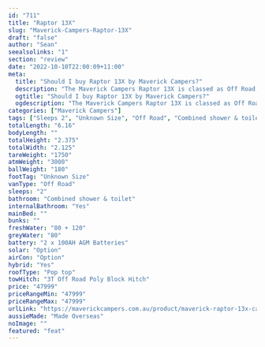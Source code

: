 ```yaml
---
id: "711"
title: "Raptor 13X"
slug: "Maverick-Campers-Raptor-13X"
draft: "false"
author: "Sean"
seealsolinks: "1"
section: "review"
date: "2022-10-10T22:00:09+11:00"
meta:
  title: "Should I buy Raptor 13X by Maverick Campers?"
  description: "The Maverick Campers Raptor 13X is classed as Off Road, and sleeps 2 people. It is Made Overseas and comes in at Unknown Size. It generally has Combined shower & toilet."
  ogtitle: "Should I buy Raptor 13X by Maverick Campers?"
  ogdescription: "The Maverick Campers Raptor 13X is classed as Off Road, and sleeps 2 people. It is Made Overseas and comes in at Unknown Size. It generally has Combined shower & toilet."
categories: ["Maverick Campers"]
tags: ["Sleeps 2", "Unknown Size", "Off Road", "Combined shower & toilet", "Pop top", "Under 50k"]
totalLength: "6.16"
bodyLength: ""
totalHeight: "2.375"
totalWidth: "2.125"
tareWeight: "1750"
atmWeight: "3000"
ballWeight: "180"
footTag: "Unknown Size"
vanType: "Off Road"
sleeps: "2"
bathroom: "Combined shower & toilet"
internalBathroom: "Yes"
mainBed: ""
bunks: ""
freshWater: "80 + 120"
greyWater: "80"
battery: "2 x 100AH AGM Batteries"
solar: "Option"
airCon: "Option"
hybrid: "Yes"
roofType: "Pop top"
towHitch: "3T Off Road Poly Block Hitch"
price: "47999"
priceRangeMin: "47999"
priceRangeMax: "47999"
urlLink: "https://maverickcampers.com.au/product/maverick-raptor-13x-caravan/"
aussieMade: "Made Overseas"
noImage: ""
featured: "feat"
---
```

